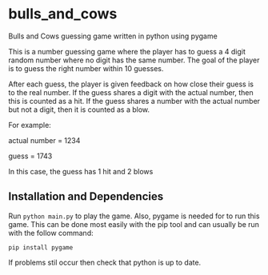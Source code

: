 # bulls_and_cows
Bulls and Cows guessing game written in python using pygame

This is a number guessing game where the player has to guess a 4 digit random number where no digit has the same number. The goal of the player is to guess the right number within 10 guesses.

After each guess, the player is given feedback on how close their guess is to the real number. If the guess shares a digit with the actual number, then this is counted as a hit. If the guess shares a number with the actual number but not a digit, then it is counted as a blow.

For example:

actual number = 1234

guess = 1743

In this case, the guess has 1 hit and 2 blows

## Installation and Dependencies
Run `python main.py` to play the game. Also, pygame is needed for to run this game. This can be done most easily with the pip tool and can usually be run with the follow command:

`pip install pygame` 

If problems stil occur then check that python is up to date.
